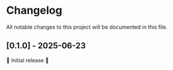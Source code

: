 # Changelog

All notable changes to this project will be documented in this file.

## [0.1.0] - 2025-06-23

🚀 Initial release 🚀
